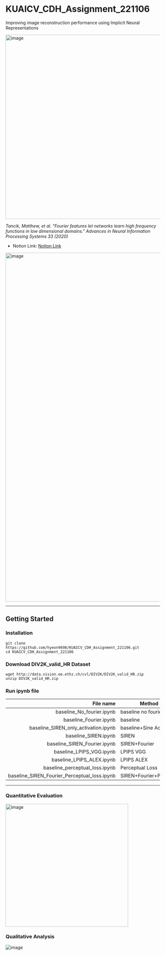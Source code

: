 # KUAICV_CDH_Assignment_221106
Improving image reconstruction performance using Implicit Neural Representations

<img width="600" alt="image" src="https://user-images.githubusercontent.com/41141851/204118382-38f361b7-f0e0-4e95-884d-33eb8eecb90a.png">

*Tancik, Matthew, et al. "Fourier features let networks learn high frequency functions in low dimensional domains." Advances in Neural Information Processing Systems 33 (2020)*

- Notion Link: [Notion Link](https://dongdong9698.notion.site/221106-07abc7ec0bba4914afe708951539b986)

<img width="1136" alt="image" src="https://user-images.githubusercontent.com/41141851/204118448-78d25a7a-f169-43b1-9949-5217c8c3f2c8.png">

---

## Getting Started

### Installation

```shell
git clone https://github.com/hyeon9698/KUAICV_CDH_Assignment_221106.git
cd KUAICV_CDH_Assignment_221106
```

### Download DIV2K_valid_HR Dataset

```
wget http://data.vision.ee.ethz.ch/cvl/DIV2K/DIV2K_valid_HR.zip
unzip DIV2K_valid_HR.zip
```

### Run ipynb file

|File name|Method|
|-:|-|
|baseline_No_fourier.ipynb|baseline no fourier|
|baseline_Fourier.ipynb|baseline|
|baseline_SIREN_only_activation.ipynb|baseline+Sine Activation|
|baseline_SIREN.ipynb|SIREN|
|baseline_SIREN_Fourier.ipynb|SIREN+Fourier|
|baseline_LPIPS_VGG.ipynb|LPIPS VGG|
|baseline_LPIPS_ALEX.ipynb|LPIPS ALEX|
|baseline_perceptual_loss.ipynb|Perceptual Loss|
|baseline_SIREN_Fourier_Perceptual_loss.ipynb|SIREN+Fourier+Percep.L|

---

### Quantitative Evaluation

<img width="400" alt="image" src="https://user-images.githubusercontent.com/41141851/204196197-e9fe540c-eeac-4c73-b34d-9c6d25ff37d5.png">

### Qualitative Analysis

![image](https://user-images.githubusercontent.com/41141851/204199601-b1471c3d-9eda-427c-b44e-20a8781dfab2.png)

